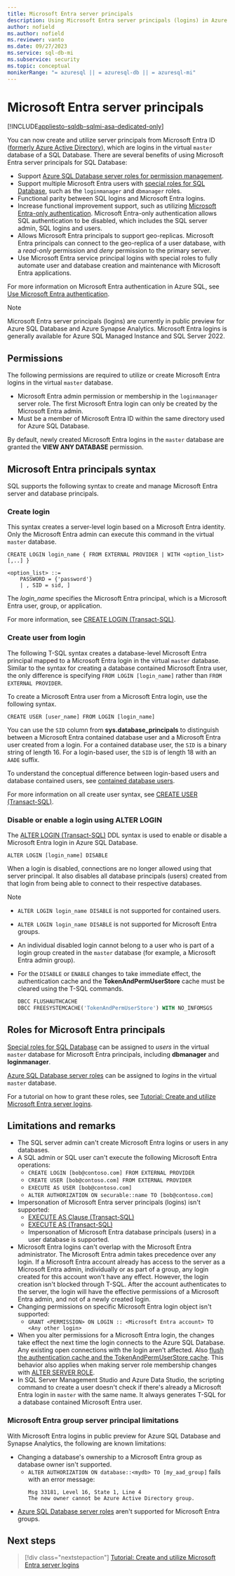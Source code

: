 ```yaml
---
title: Microsoft Entra server principals
description: Using Microsoft Entra server principals (logins) in Azure SQL
author: nofield
ms.author: nofield
ms.reviewer: vanto
ms.date: 09/27/2023
ms.service: sql-db-mi
ms.subservice: security
ms.topic: conceptual
monikerRange: "= azuresql || = azuresql-db || = azuresql-mi"
---
```


# Microsoft Entra server principals

[!INCLUDE[appliesto-sqldb-sqlmi-asa-dedicated-only](../includes/appliesto-sqldb-sqlmi-asa-dedicated-only.md)]


You can now create and utilize server principals from Microsoft Entra ID ([formerly Azure Active Directory](/azure/active-directory/fundamentals/new-name)), which are logins in the virtual `master` database of a SQL Database. There are several benefits of using Microsoft Entra server principals for SQL Database:

- Support [Azure SQL Database server roles for permission management](security-server-roles.md).
- Support multiple Microsoft Entra users with [special roles for SQL Database](/sql/relational-databases/security/authentication-access/database-level-roles#special-roles-for--and-azure-synapse), such as the `loginmanager` and `dbmanager` roles.
- Functional parity between SQL logins and Microsoft Entra logins.
- Increase functional improvement support, such as utilizing [Microsoft Entra-only authentication](authentication-azure-ad-only-authentication.md). Microsoft Entra-only authentication allows SQL authentication to be disabled, which includes the SQL server admin, SQL logins and users.
- Allows Microsoft Entra principals to support geo-replicas. Microsoft Entra principals can connect to the geo-replica of a user database, with a *read-only* permission and *deny* permission to the primary server.
- Use Microsoft Entra service principal logins with special roles to fully automate user and database creation and maintenance with Microsoft Entra applications.

For more information on Microsoft Entra authentication in Azure SQL, see [Use Microsoft Entra authentication](authentication-aad-overview.md).

> [!NOTE]
> Microsoft Entra server principals (logins) are currently in public preview for Azure SQL Database and Azure Synapse Analytics. Microsoft Entra logins is generally available for Azure SQL Managed Instance and SQL Server 2022.

## Permissions

The following permissions are required to utilize or create Microsoft Entra logins in the virtual `master` database.

- Microsoft Entra admin permission or membership in the `loginmanager` server role. The first Microsoft Entra login can only be created by the Microsoft Entra admin.
- Must be a member of Microsoft Entra ID within the same directory used for Azure SQL Database.

By default, newly created Microsoft Entra logins in the `master` database are granted the **VIEW ANY DATABASE** permission. 

<a name='azure-ad-logins-syntax'></a>

## Microsoft Entra principals syntax

SQL supports the following syntax to create and manage Microsoft Entra server and database principals.

### Create login

This syntax creates a server-level login based on a Microsoft Entra identity. Only the Microsoft Entra admin can execute this command in the virtual `master` database.

```syntaxsql
CREATE LOGIN login_name { FROM EXTERNAL PROVIDER | WITH <option_list> [,..] }  

<option_list> ::=      
    PASSWORD = {'password'}   
    | , SID = sid, ] 
```

The *login_name* specifies the Microsoft Entra principal, which is a Microsoft Entra user, group, or application.

For more information, see [CREATE LOGIN (Transact-SQL)](/sql/t-sql/statements/create-login-transact-sql?view=azuresqldb-current&preserve-view=true).

### Create user from login

The following T-SQL syntax creates a database-level Microsoft Entra principal mapped to a Microsoft Entra login in the virtual `master` database.
Similar to the syntax for creating a database contained Microsoft Entra user, the only difference is specifying `FROM LOGIN [login_name]` rather than `FROM EXTERNAL PROVIDER`.

To create a Microsoft Entra user from a Microsoft Entra login, use the following syntax. 

```syntaxsql
CREATE USER [user_name] FROM LOGIN [login_name]
```

You can use the `SID` column from **sys.database_principals** to distinguish between a Microsoft Entra contained database user and a Microsoft Entra user created from a login. For a contained database user, the `SID` is a binary string of length 16. For a login-based user, the `SID` is of length 18 with an `AADE` suffix.

To understand the conceptual difference between login-based users and database contained users, see [contained database users](/sql/relational-databases/security/contained-database-users-making-your-database-portable).

For more information on all create user syntax, see [CREATE USER (Transact-SQL)](/sql/t-sql/statements/create-user-transact-sql).

### Disable or enable a login using ALTER LOGIN

The [ALTER LOGIN (Transact-SQL)](/sql/t-sql/statements/alter-login-transact-sql?view=azuresqldb-current&preserve-view=true) DDL syntax is used to enable or disable a Microsoft Entra login in Azure SQL Database.

```syntaxsql
ALTER LOGIN [login_name] DISABLE 
```

When a login is disabled, connections are no longer allowed using that server principal. It also disables all database principals (users) created from that login from being able to connect to their respective databases.

> [!NOTE]
> - `ALTER LOGIN login_name DISABLE` is not supported for contained users.
> - `ALTER LOGIN login_name DISABLE` is not supported for Microsoft Entra groups.
> - An individual disabled login cannot belong to a user who is part of a login group created in the `master` database (for example, a Microsoft Entra admin group). 
> - For the `DISABLE` or `ENABLE` changes to take immediate effect, the authentication cache and the **TokenAndPermUserStore** cache must be cleared using the T-SQL commands.
>
>   ```sql
>   DBCC FLUSHAUTHCACHE
>   DBCC FREESYSTEMCACHE('TokenAndPermUserStore') WITH NO_INFOMSGS 
>   ```

<a name='roles-for-azure-ad-principals'></a>

## Roles for Microsoft Entra principals

[Special roles for SQL Database](/sql/relational-databases/security/authentication-access/database-level-roles#special-roles-for--and-azure-synapse) can be assigned to *users* in the virtual `master` database for Microsoft Entra principals, including **dbmanager** and **loginmanager**. 

[Azure SQL Database server roles](security-server-roles.md) can be assigned to *logins* in the virtual `master` database.

For a tutorial on how to grant these roles, see [Tutorial: Create and utilize Microsoft Entra server logins](authentication-azure-ad-logins-tutorial.md).

## Limitations and remarks

- The SQL server admin can't create Microsoft Entra logins or users in any databases.
- A SQL admin or SQL user can't execute the following Microsoft Entra operations: 
  - `CREATE LOGIN [bob@contoso.com] FROM EXTERNAL PROVIDER` 
  - `CREATE USER [bob@contoso.com] FROM EXTERNAL PROVIDER` 
  - `EXECUTE AS USER [bob@contoso.com]`
  - `ALTER AUTHORIZATION ON securable::name TO [bob@contoso.com]`
- Impersonation of Microsoft Entra server principals (logins) isn't supported: 
  - [EXECUTE AS Clause (Transact-SQL)](/sql/t-sql/statements/execute-as-clause-transact-sql)
  - [EXECUTE AS (Transact-SQL)](/sql/t-sql/statements/execute-as-transact-sql)
  - Impersonation of Microsoft Entra database principals (users) in a user database is supported.
- Microsoft Entra logins can't overlap with the Microsoft Entra administrator. The Microsoft Entra admin takes precedence over any login. If a Microsoft Entra account already has access to the server as a Microsoft Entra admin, individually or as part of a group, any login created for this account won't have any effect. However, the login creation isn't blocked through T-SQL. After the account authenticates to the server, the login will have the effective permissions of a Microsoft Entra admin, and not of a newly created login.
- Changing permissions on specific Microsoft Entra login object isn't supported:
  - `GRANT <PERMISSION> ON LOGIN :: <Microsoft Entra account> TO <Any other login> `
- When you alter permissions for a Microsoft Entra login, the changes take effect the next time the login connects to the Azure SQL Database. Any existing open connections with the login aren't affected. Also [flush the authentication cache and the TokenAndPermUserStore cache](#disable-or-enable-a-login-using-alter-login-syntax). This behavior also applies when making server role membership changes with [ALTER SERVER ROLE](/sql/t-sql/statements/alter-server-role-transact-sql).
- In SQL Server Management Studio and Azure Data Studio, the scripting command to create a user doesn't check if there's already a Microsoft Entra login in `master` with the same name. It always generates T-SQL for a database contained Microsoft Entra user.

### Microsoft Entra group server principal limitations

With Microsoft Entra logins in public preview for Azure SQL Database and Synapse Analytics, the following are known limitations: 

- Changing a database's ownership to a Microsoft Entra group as database owner isn't supported.
  - `ALTER AUTHORIZATION ON database::<mydb> TO [my_aad_group]` fails with an error message:
    ```output
    Msg 33181, Level 16, State 1, Line 4
    The new owner cannot be Azure Active Directory group.
    ```
- [Azure SQL Database server roles](security-server-roles.md) aren't supported for Microsoft Entra groups.

## Next steps

> [!div class="nextstepaction"]
> [Tutorial: Create and utilize Microsoft Entra server logins](authentication-azure-ad-logins-tutorial.md)
